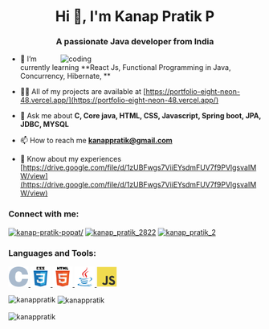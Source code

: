 <h1 align="center">Hi 👋, I'm Kanap Pratik P</h1>
<h3 align="center">A passionate Java developer from India</h3>
<img align="right" alt="coding" width="400" src="https://user-images.githubusercontent.com/55389276/140866485-8fb1c876-9a8f-4d6a-98dc-08c4981eaf70.gif">

- 🌱 I’m currently learning **React Js, Functional Programming in Java, Concurrency, Hibernate, **

- 👨‍💻 All of my projects are available at [https://portfolio-eight-neon-48.vercel.app/](https://portfolio-eight-neon-48.vercel.app/)

- 💬 Ask me about **C, Core java, HTML, CSS, Javascript, Spring boot, JPA, JDBC, MYSQL**

- 📫 How to reach me **kanappratik@gmail.com**

- 📄 Know about my experiences [https://drive.google.com/file/d/1zUBFwgs7ViiEYsdmFUV7f9PVlgsvaIMW/view](https://drive.google.com/file/d/1zUBFwgs7ViiEYsdmFUV7f9PVlgsvaIMW/view)

<h3 align="left">Connect with me:</h3>
<p align="left">
<a href="https://linkedin.com/in/kanap-pratik-popat/" target="blank"><img align="center" src="https://raw.githubusercontent.com/rahuldkjain/github-profile-readme-generator/master/src/images/icons/Social/linked-in-alt.svg" alt="kanap-pratik-popat/" height="30" width="40" /></a>
<a href="https://instagram.com/kanap_pratik_2822" target="blank"><img align="center" src="https://raw.githubusercontent.com/rahuldkjain/github-profile-readme-generator/master/src/images/icons/Social/instagram.svg" alt="kanap_pratik_2822" height="30" width="40" /></a>
<a href="https://www.codechef.com/users/kanap_pratik_2" target="blank"><img align="center" src="https://cdn.jsdelivr.net/npm/simple-icons@3.1.0/icons/codechef.svg" alt="kanap_pratik_2" height="30" width="40" /></a>
</p>

<h3 align="left">Languages and Tools:</h3>
<p align="left"> <a href="https://www.cprogramming.com/" target="_blank" rel="noreferrer"> <img src="https://raw.githubusercontent.com/devicons/devicon/master/icons/c/c-original.svg" alt="c" width="40" height="40"/> </a> <a href="https://www.w3schools.com/css/" target="_blank" rel="noreferrer"> <img src="https://raw.githubusercontent.com/devicons/devicon/master/icons/css3/css3-original-wordmark.svg" alt="css3" width="40" height="40"/> </a> <a href="https://www.w3.org/html/" target="_blank" rel="noreferrer"> <img src="https://raw.githubusercontent.com/devicons/devicon/master/icons/html5/html5-original-wordmark.svg" alt="html5" width="40" height="40"/> </a> <a href="https://www.java.com" target="_blank" rel="noreferrer"> <img src="https://raw.githubusercontent.com/devicons/devicon/master/icons/java/java-original.svg" alt="java" width="40" height="40"/> </a> <a href="https://developer.mozilla.org/en-US/docs/Web/JavaScript" target="_blank" rel="noreferrer"> <img src="https://raw.githubusercontent.com/devicons/devicon/master/icons/javascript/javascript-original.svg" alt="javascript" width="40" height="40"/> </a> </p>

<p><img align="left" src="https://github-readme-stats.vercel.app/api/top-langs?username=kanappratik&show_icons=true&locale=en&layout=compact" alt="kanappratik" /></p>

<p>&nbsp;<img align="center" src="https://github-readme-stats.vercel.app/api?username=kanappratik&show_icons=true&locale=en" alt="kanappratik" /></p>

<p><img align="center" src="https://github-readme-streak-stats.herokuapp.com/?user=kanappratik&" alt="kanappratik" /></p>
